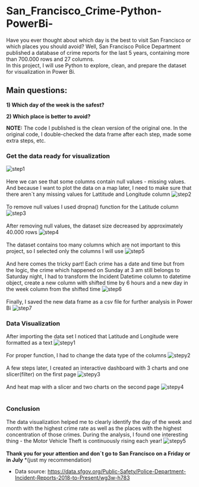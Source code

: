 # San_Francisco_Crime-Python-PowerBi-
Have you ever thought about which day is the best to visit San Francisco or which places you should avoid? Well, San Francisco Police Department published a database of crime reports for the last 5 years, containing more than 700.000 rows and 27 columns.
<br>In this project, I will use Python to explore, clean, and prepare the dataset for visualization in Power Bi.


## Main questions:
**1) Which day of the week is the safest?** <br>

**2) Which place is better to avoid?**

**NOTE:** The code I published is the clean version of the original one. In the original code, I double-checked the data frame after each step, made some extra steps, etc.



### Get the data ready for visualization <br>
![step1](https://github.com/Bzeorge/San_Francisco_Crime-Python-PowerBi-/assets/74241688/405b46d4-d704-4226-a446-aba6efe52cc5)<br>
<br>
Here we can see that some columns contain null values - missing values. And because I want to plot the data on a map later, I need to make sure that there aren´t any missing values for Lattitude and Longitude column 
![step2](https://github.com/Bzeorge/San_Francisco_Crime-Python-PowerBi-/assets/74241688/f0ea5b2d-8b1b-4af1-9c0a-7fc025409dfc)<br>
<br>
To remove null values I used dropna() function for the Latitude column 
![step3](https://github.com/Bzeorge/San_Francisco_Crime-Python-PowerBi-/assets/74241688/da80dc5e-de5b-441a-b86a-4947e7ee2185)<br>
<br>
After removing null values, the dataset size decreased by approximately 40.000 rows
![step4](https://github.com/Bzeorge/San_Francisco_Crime-Python-PowerBi-/assets/74241688/f162bc66-a6e2-49e2-bf00-6871b3d05886)<br>
<br>
The dataset contains too many columns which are not important to this project, so I selected only the columns I will use
![step5](https://github.com/Bzeorge/San_Francisco_Crime-Python-PowerBi-/assets/74241688/80118f8b-39f6-4706-b49d-891bb25c913a)<br>
<br>
And here comes the tricky part! Each crime has a date and time but from the logic, the crime which happened on Sunday at 3 am still belongs to Saturday night, I had to transform the Incident Datetime column to datetime object, create a new column with shifted time by 6 hours and a new day in the week column from the shifted time
![step6](https://github.com/Bzeorge/San_Francisco_Crime-Python-PowerBi-/assets/74241688/77736840-2d03-42c3-a572-ce9de75107d1)<br>
<br>
Finally, I saved the new data frame as a csv file for further analysis in Power Bi
![step7](https://github.com/Bzeorge/San_Francisco_Crime-Python-PowerBi-/assets/74241688/0c02f92c-91e1-4687-b80c-be57e2c74617)<br>

### Data Visualization
After importing the data set I noticed that Latitude and Longitude were formatted as a text
![stepy1](https://github.com/Bzeorge/San_Francisco_Crime-Python-PowerBi-/assets/74241688/830fec5f-1688-4c89-b5fe-becda35df40d)<br>
<br>
For proper function, I had to change the data type of the columns
![stepy2](https://github.com/Bzeorge/San_Francisco_Crime-Python-PowerBi-/assets/74241688/32394d0f-d090-4ab7-be6a-6c2785c7911e)<br>
<br>
A few steps later, I created an interactive dashboard with 3 charts and one slicer(filter) on the first page
![stepy3](https://github.com/Bzeorge/San_Francisco_Crime-Python-PowerBi-/assets/74241688/516e3e04-07a8-44f1-9165-08fb4e9cfd60)<br>
<br>
And heat map with a slicer and two charts on the second page
![stepy4](https://github.com/Bzeorge/San_Francisco_Crime-Python-PowerBi-/assets/74241688/30f87600-b4bf-4b6d-afbe-bd1be22f55f0)<br>
<br>
### Conclusion
The data visualization helped me to clearly identify the day of the week and month with the highest crime rate as well as the places with the highest concentration of those crimes. During the analysis, I found one interesting thing - the Motor Vehicle Theft is continuously rising each year!
![stepy5](https://github.com/Bzeorge/San_Francisco_Crime-Python-PowerBi-/assets/74241688/9eaa5c84-3451-4f2d-8df1-3e4b6e516630)<br>
<br>
**Thank you for your attention and don´t go to San Francisco on a Friday or in July** *(just my recommendation) 
* Data source: https://data.sfgov.org/Public-Safety/Police-Department-Incident-Reports-2018-to-Present/wg3w-h783



